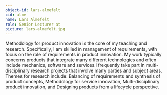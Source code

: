 ```yaml
---
object-id: lars-almefelt
cid: alme
name: Lars Almefelt
role: Senior Lecturer at
picture: lars-almefelt.jpg
---
```


Methodology for product innovation is the core of my teaching and research. Specifically, I am skilled in management of requirements, with focus on the role of requirements in product innovation. My work typically concerns products that integrate many different technologies and often include mechanics, software and services.I frequently take part in multi-disciplinary research projects that involve many parties and subject areas. Themes for research include: Balancing of requirements and synthesis of product concepts, Methodology for service innovation, Multi-disciplinary product innovation, and Designing products from a lifecycle perspective.
